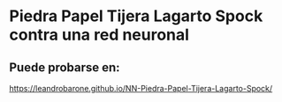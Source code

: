 # Piedra Papel Tijera Lagarto Spock contra una red neuronal

## Puede probarse en:
https://leandrobarone.github.io/NN-Piedra-Papel-Tijera-Lagarto-Spock/
